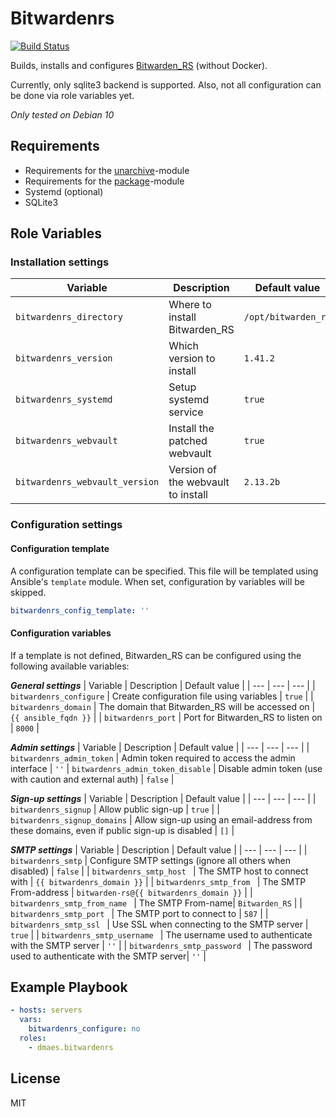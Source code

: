 # Bitwardenrs

[![Build Status](https://travis-ci.com/dmaes/ansible-role-bitwardenrs.svg?branch=master)](https://travis-ci.com/dmaes/ansible-role-bitwardenrs)

Builds, installs and configures [Bitwarden_RS](https://github.com/dani-garcia/bitwarden_rs) (without Docker).

Currently, only sqlite3 backend is supported.
Also, not all configuration can be done via role variables yet.

*Only tested on Debian 10*

## Requirements
* Requirements for the [unarchive](https://docs.ansible.com/ansible/latest/modules/unarchive_module.html)-module
* Requirements for the [package](https://docs.ansible.com/ansible/latest/modules/package_module.html)-module
* Systemd (optional)
* SQLite3

## Role Variables
### Installation settings
| Variable | Description | Default value |
| --- | --- | --- |
| `bitwardenrs_directory` | Where to install Bitwarden_RS | `/opt/bitwarden_rs` |
| `bitwardenrs_version` | Which version to install | `1.41.2` |
| `bitwardenrs_systemd` | Setup systemd service | `true` |
| `bitwardenrs_webvault` | Install the patched webvault | `true` |
| `bitwardenrs_webvault_version` | Version of the webvault to install | `2.13.2b` |

### Configuration settings
#### Configuration template
A configuration template can be specified.
This file will be templated using Ansible's `template` module.
When set, configuration by variables will be skipped.
```yaml
bitwardenrs_config_template: ''
```

#### Configuration variables
If a template is not defined, Bitwarden_RS can be configured using the following available variables:<br>

***General settings***
| Variable | Description | Default value |
| --- | --- | --- |
| `bitwardenrs_configure` | Create configuration file using variables | `true` |
| `bitwardenrs_domain` | The domain that Bitwarden_RS will be accessed on | `{{ ansible_fqdn }}` |
| `bitwardenrs_port` | Port for Bitwarden_RS to listen on | `8000` |

***Admin settings***
| Variable | Description | Default value |
| --- | --- | --- |
| `bitwardenrs_admin_token` | Admin token required to access the admin interface | `''`
| `bitwardenrs_admin_token_disable` | Disable admin token (use with caution and external auth) | `false` |

***Sign-up settings***
| Variable | Description | Default value |
| --- | --- | --- |
| `bitwardenrs_signup` | Allow public sign-up | `true` |
| `bitwardenrs_signup_domains` | Allow sign-up using an email-address from these domains, even if public sign-up is disabled | `[]` |

***SMTP settings***
| Variable | Description | Default value |
| --- | --- | --- |
| `bitwardenrs_smtp` | Configure SMTP settings (ignore all others when disabled) | `false` |
| `bitwardenrs_smtp_host ` | The SMTP host to connect with | `{{ bitwardenrs_domain }}` |
| `bitwardenrs_smtp_from ` | The SMTP From-address | `bitwarden-rs@{{ bitwardenrs_domain }}` |
| `bitwardenrs_smtp_from_name ` | The SMTP From-name| `Bitwarden_RS` |
| `bitwardenrs_smtp_port ` | The SMTP port to connect to | `587` |
| `bitwardenrs_smtp_ssl ` | Use SSL when connecting to the SMTP server | `true` |
| `bitwardenrs_smtp_username ` | The username used to authenticate with the SMTP server | `''` |
| `bitwardenrs_smtp_password ` | The password used to authenticate with the SMTP server| `''` |

## Example Playbook
```yaml
- hosts: servers
  vars:
    bitwardenrs_configure: no
  roles:
    - dmaes.bitwardenrs
```

## License
MIT
